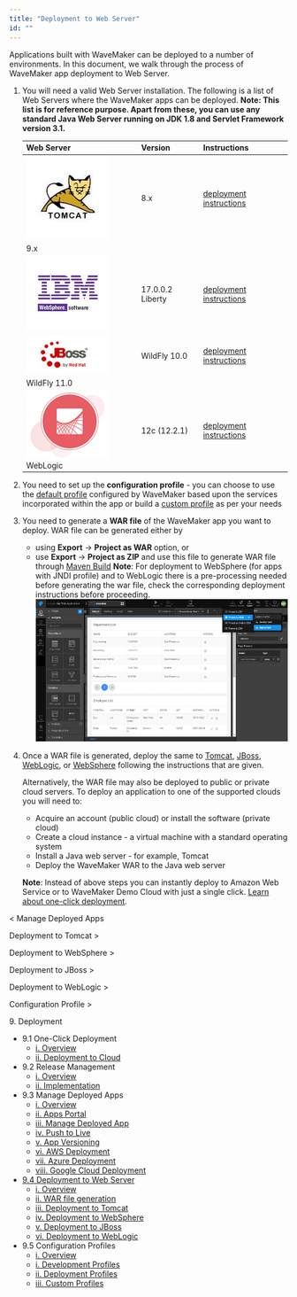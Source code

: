 ```yaml
---
title: "Deployment to Web Server"
id: ""
---
```


Applications built with WaveMaker can be deployed to a number of environments. In this document, we walk through the process of WaveMaker app deployment to Web Server.

1. You will need a valid Web Server installation. The following is a list of Web Servers where the WaveMaker apps can be deployed. **Note: This list is for reference purpose. Apart from these, you can use any standard Java Web Server running on JDK 1.8 and Servlet Framework version 3.1.**
    
    | **Web Server** | **Version** | **Instructions** |
    | --- | --- | --- |
    | [![](../../assets/tomcat.jpg)](../../assets/tomcat.jpg) | 8.x | [deployment instructions](/learn/how-tos/wavemaker-application-deployment-tomcat/) |
    | 9.x |
    | [![](../../assets/websphere.png)](../../assets/websphere.png) | 17.0.0.2 Liberty | [deployment instructions](/learn/how-tos/wavemaker-application-deployment-websphere-liberty-profile/) |
    | [![](../../assets/jboss.png)](../../assets/jboss.png) | WildFly 10.0 | [deployment instructions](/learn/how-tos/wavemaker-application-deployment-jboss/) |
    | WildFly 11.0 |
    | [![](../../assets/weblogic.png)](../../assets/weblogic.png) WebLogic | 12c (12.2.1) | [deployment instructions](/learn/how-tos/wavemaker-application-deployment-weblogic-application-server/) |
    
2. You need to set up the **configuration profile** - you can choose to use the [default profile](/learn/app-development/deployment/configuration-profiles/) configured by WaveMaker based upon the services incorporated within the app or build a [custom profile](/learn/app-development/deployment/configuration-profiles/#custom-profile) as per your needs
3. You need to generate a **WAR file** of the WaveMaker app you want to deploy. WAR file can be generated either by
    - using **Export** -> **Project as WAR** option, or
    - use **Export** -> **Project as ZIP** and use this file to generate WAR file through [Maven Build](https://maven.apache.org/) **Note**: For deployment to WebSphere (for apps with JNDI profile) and to WebLogic there is a pre-processing needed before generating the war file, check the corresponding deployment instructions before proceeding. [![](../../assets/deploy_web.png)](../../assets/deploy_web.png)
4. Once a WAR file is generated, deploy the same to [Tomcat](/learn/how-tos/wavemaker-application-deployment-tomcat/), [JBoss](/learn/how-tos/wavemaker-application-deployment-jboss/), [WebLogic](/learn/how-tos/wavemaker-application-deployment-weblogic-application-server/), or [WebSphere](/learn/how-tos/wavemaker-application-deployment-websphere-liberty-profile/) following the instructions that are given.
    
    Alternatively, the WAR file may also be deployed to public or private cloud servers. To deploy an application to one of the supported clouds you will need to:
    
    - Acquire an account (public cloud) or install the software (private cloud)
    - Create a cloud instance - a virtual machine with a standard operating system
    - Install a Java web server - for example, Tomcat
    - Deploy the WaveMaker WAR to the Java web server
    
    **Note**: Instead of above steps you can instantly deploy to Amazon Web Service or to WaveMaker Demo Cloud with just a single click. [Learn about one-click deployment](/learn/app-development/deployment/one-click-deployment/).
    

< Manage Deployed Apps

Deployment to Tomcat >

Deployment to WebSphere >

Deployment to JBoss >

Deployment to WebLogic >

Configuration Profile >

9\. Deployment

- 9.1 One-Click Deployment
    - [i. Overview](/learn/app-development/deployment/one-click-deployment/)
    - [ii. Deployment to Cloud](/learn/app-development/deployment/one-click-deployment/#cloud-deployment)
- 9.2 Release Management
    - [i. Overview](/learn/app-development/deployment/release-management/)
    - [ii. Implementation](/learn/app-development/deployment/release-management/#working)
- 9.3 Manage Deployed Apps
    - [i. Overview](/learn/app-development/deployment/manage-deployed-apps/)
    - [ii. Apps Portal](/learn/app-development/deployment/manage-deployed-apps/#apps-portal)
    - [iii. Manage Deployed App](/learn/app-development/deployment/manage-deployed-apps/#manage-deployed-app)
    - [iv. Push to Live](/learn/app-development/deployment/manage-deployed-apps/#push-to-live)
    - [v. App Versioning](/learn/app-development/deployment/manage-deployed-apps/#versioning)
    - [vi. AWS Deployment](/learn/app-development/deployment/deployment-to-aws/)
    - [vii. Azure Deployment](/learn/app-development/deployment/deployment-to-azure/)
    - [viii. Google Cloud Deployment](/learn/app-development/deployment/deployment-google-cloud/)
- [9.4 Deployment to Web Server](#)
    - [i. Overview](#)
    - [ii. WAR file generation](#war-file-generation)
    - [iii. Deployment to Tomcat](/learn/how-tos/wavemaker-application-deployment-tomcat/)
    - [iv. Deployment to WebSphere](/learn/how-tos/wavemaker-application-deployment-websphere-liberty-profile/)
    - [v. Deployment to JBoss](/learn/how-tos/wavemaker-application-deployment-jboss/)
    - [vi. Deployment to WebLogic](/learn/how-tos/wavemaker-application-deployment-weblogic-application-server/)
- 9.5 Configuration Profiles
    - [i. Overview](/learn/app-development/deployment/configuration-profiles/)
    - [i. Development Profiles](/learn/app-development/deployment/configuration-profiles/#dev-profile)
    - [ii. Deployment Profiles](/learn/app-development/deployment/configuration-profiles/#deploy-profile)
    - [iii. Custom Profiles](/learn/app-development/deployment/configuration-profiles/#custom-profile)
